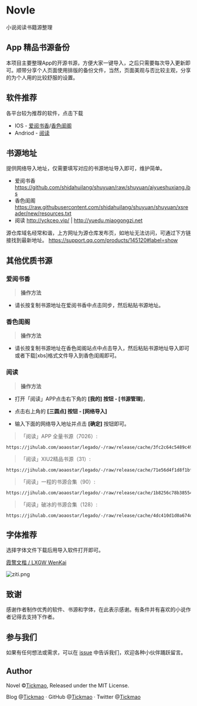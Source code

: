 # Novle
小说阅读书籍源整理

## App 精品书源备份
本项目主要整理App的开源书源，方便大家一键导入，之后只需要每次导入更新即可。顺带分享个人页面使用排版的备份文件，当然，页面美观与否比较主观，分享的为个人用的比较舒服的设置。

## 软件推荐

各平台较为推荐的软件，点击下载

- IOS - [爱阅书香](https://itunes.apple.com/cn/app/id1137819437)/[香色闺阁](https://itunes.apple.com/app/id1521205149)
- Andriod - [阅读](https://gedoor.github.io/)

## 书源地址
提供网络导入地址，仅需要填写对应的书源地址导入即可，维护简单。
- 爱阅书香 https://github.com/shidahuilang/shuyuan/raw/shuyuan/aiyueshuxiang.ibs
- 香色闺阁 https://raw.githubusercontent.com/shidahuilang/shuyuan/shuyuan/xsreader/new/resources.txt
- 阅读  http://yckceo.vip/ | http://yuedu.miaogongzi.net

源仓库域名经常和谐，上方网址为源仓库发布页，如地址无法访问，可通过下方链接找到最新地址。
https://support.qq.com/products/145120#label=show

## 其他优质书源

### 爱阅书香

> **操作方法**

- 请长按复制书源地址在爱阅书香中点击同步，然后粘贴书源地址。

### 香色闺阁

> **操作方法**

- 请长按复制书源地址在香色闺阁站点中点击导入，然后粘贴书源地址导入即可或者下载[xbs]格式文件导入到香色闺阁即可。

### 阅读

> **操作方法**

- 打开「阅读」APP点击右下角的 **[我的] 按钮 - [书源管理]**，

- 点击右上角的 **[三圆点] 按钮 - [网络导入]**

- 输入下面的网络导入地址并点击 **[确定]** 按钮即可。

> 「阅读」APP 全量书源（7026）:

```
https://jihulab.com/aoaostar/legado/-/raw/release/cache/3fc2c64c5489c491de6284dca2c2dfce7f551bc9.json
```

> 「阅读」XIU2精品书源（31）:

```
https://jihulab.com/aoaostar/legado/-/raw/release/cache/71e56d4f1d8f1bff61fdd3582ef7513600a9e108.json
```

> 「阅读」一程的书源合集（90）:

```
https://jihulab.com/aoaostar/legado/-/raw/release/cache/1b8256c78b385543b5e8aa6a0d7693c76f8e60d4.json
```

> 「阅读」破冰的书源合集（128）:

```
https://jihulab.com/aoaostar/legado/-/raw/release/cache/4dc410d1d0a674de21c5d869496efd60a7fcba7c.json
```

## 字体推荐

选择字体文件下载后用导入软件打开即可。

[霞鹜文楷 / LXGW WenKai](https://github.com/lxgw/LxgwWenKai)

![ziti.png](https://raw.githubusercontent.com/lxgw/LxgwWenKai/main/documentation/wenkai-1.png)

## 致谢

感谢作者制作优秀的软件、书源和字体，在此表示感谢。有条件并有喜欢的小说作者记得去支持下作者。


## 参与我们

如果有任何想法或需求，可以在 [issue](https://github.com/tickmao/Novel/issues) 中告诉我们，欢迎各种小伙伴踊跃留言。


## Author

Novel ©[Tickmao](https://blog.tickmao.com/), Released under the MIT License.

Blog @[Tickmao](https://blog.tickmao.com/) · GitHub @[Tickmao](https://github.com/tickmao) · Twitter @[Tickmao](https://twitter.com/tickmao)
